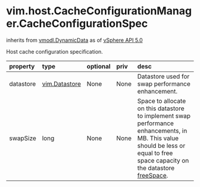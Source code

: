 vim.host.CacheConfigurationManager.CacheConfigurationSpec
=========================================================
inherits from [vmodl.DynamicData](docs/vmodl.DynamicData.md)
as of [vSphere API 5.0](vim.version.md#vim.version.version7)


Host cache configuration specification.

| property | type | optional | priv | desc |
|:---------|:-----|:---------|:-----|:-----|
| datastore | [vim.Datastore](vim.Datastore.md "vim.Datastore") | None | None | Datastore used for swap performance enhancement. |
| swapSize | long | None | None | Space to allocate on this datastore to implement swap performance  enhancements, in MB.  This value should be less or equal to free space  capacity on the datastore <a href="vim.Datastore.Summary.md#freeSpace">freeSpace</a>. |


